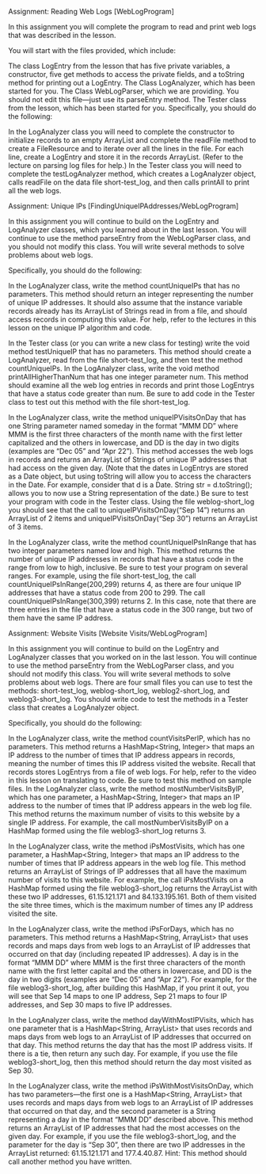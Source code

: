 Assignment: Reading Web Logs
[WebLogProgram]

In this assignment you will complete the program to read and print web logs that was described in the lesson.

You will start with the files provided, which include:

The class LogEntry from the lesson that has five private variables, a constructor, five get methods to access the private fields, and a toString method for printing out a LogEntry.
The Class LogAnalyzer, which has been started for you.
The Class WebLogParser, which we are providing. You should not edit this file—just use its parseEntry method.
The Tester class from the lesson, which has been started for you.
Specifically, you should do the following:

In the LogAnalyzer class you will need to complete the constructor to initialize records to an empty ArrayList and complete the readFile method to create a FileResource and to iterate over all the lines in the file. For each line, create a LogEntry and store it in the records ArrayList. (Refer to the lecture on parsing log files for help.)
In the Tester class you will need to complete the testLogAnalyzer method, which creates a LogAnalyzer object, calls readFile on the data file short-test_log, and then calls printAll to print all the web logs.

Assignment: Unique IPs
[FindingUniqueIPAddresses/WebLogProgram]

In this assignment you will continue to build on the LogEntry and LogAnalyzer classes, which you learned about in the last lesson. You will continue to use the method parseEntry from the WebLogParser class, and you should not modify this class. You will write several methods to solve problems about web logs.

Specifically, you should do the following:

In the LogAnalyzer class, write the method countUniqueIPs that has no parameters. This method should return an integer representing the number of unique IP addresses. It should also assume that the instance variable records already has its ArrayList of Strings read in from a file, and should access records in computing this value. For help, refer to the lectures in this lesson on the unique IP algorithm and code.

In the Tester class (or you can write a new class for testing) write the void method testUniqueIP that has no parameters. This method should create a LogAnalyzer, read from the file short-test_log, and then test the method countUniqueIPs.
In the LogAnalyzer class, write the void method printAllHigherThanNum that has one integer parameter num. This method should examine all the web log entries in records and print those LogEntrys that have a status code greater than num. Be sure to add code in the Tester class to test out this method with the file short-test_log.

In the LogAnalyzer class, write the method uniqueIPVisitsOnDay that has one String parameter named someday in the format “MMM DD” where MMM is the first three characters of the month name with the first letter capitalized and the others in lowercase, and DD is the day in two digits (examples are “Dec 05” and “Apr 22”). This method accesses the web logs in records and returns an ArrayList of Strings of unique IP addresses that had access on the given day. (Note that the dates in LogEntrys are stored as a Date object, but using toString will allow you to access the characters in the Date. For example, consider that d is a Date. String str = d.toString(); allows you to now use a String representation of the date.) Be sure to test your program with code in the Tester class. Using the file weblog-short_log you should see that the call to uniqueIPVisitsOnDay(“Sep 14”) returns an ArrayList of 2 items and uniqueIPVisitsOnDay(“Sep 30”) returns an ArrayList of 3 items.

In the LogAnalyzer class, write the method countUniqueIPsInRange that has two integer parameters named low and high. This method returns the number of unique IP addresses in records that have a status code in the range from low to high, inclusive. Be sure to test your program on several ranges. For example, using the file short-test_log, the call countUniqueIPsInRange(200,299) returns 4, as there are four unique IP addresses that have a status code from 200 to 299. The call countUniqueIPsInRange(300,399) returns 2. In this case, note that there are three entries in the file that have a status code in the 300 range, but two of them have the same IP address.

Assignment: Website Visits
[Website Visits/WebLogProgram]

In this assignment you will continue to build on the LogEntry and LogAnalyzer classes that you worked on in the last lesson. You will continue to use the method parseEntry from the WebLogParser class, and you should not modify this class. You will write several methods to solve problems about web logs. There are four small files you can use to test the methods: short-test_log, weblog-short_log, weblog2-short_log, and weblog3-short_log. You should write code to test the methods in a Tester class that creates a LogAnalyzer object.

Specifically, you should do the following:

In the LogAnalyzer class, write the method countVisitsPerIP, which has no parameters. This method returns a HashMap<String, Integer> that maps an IP address to the number of times that IP address appears in records, meaning the number of times this IP address visited the website. Recall that records stores LogEntrys from a file of web logs. For help, refer to the video in this lesson on translating to code. Be sure to test this method on sample files.
In the LogAnalyzer class, write the method mostNumberVisitsByIP, which has one parameter, a HashMap<String, Integer> that maps an IP address to the number of times that IP address appears in the web log file. This method returns the maximum number of visits to this website by a single IP address. For example, the call mostNumberVisitsByIP on a HashMap formed using the file weblog3-short_log returns 3.

In the LogAnalyzer class, write the method iPsMostVisits, which has one parameter, a HashMap<String, Integer> that maps an IP address to the number of times that IP address appears in the web log file. This method returns an ArrayList of Strings of IP addresses that all have the maximum number of visits to this website. For example, the call iPsMostVisits on a HashMap formed using the file weblog3-short_log returns the ArrayList with these two IP addresses, 61.15.121.171 and 84.133.195.161. Both of them visited the site three times, which is the maximum number of times any IP address visited the site.

In the LogAnalyzer class, write the method iPsForDays, which has no parameters. This method returns a HashMap<String, ArrayList<String>> that uses records and maps days from web logs to an ArrayList of IP addresses that occurred on that day (including repeated IP addresses). A day is in the format “MMM DD” where MMM is the first three characters of the month name with the first letter capital and the others in lowercase, and DD is the day in two digits (examples are “Dec 05” and “Apr 22”). For example, for the file weblog3-short_log, after building this HashMap, if you print it out, you will see that Sep 14 maps to one IP address, Sep 21 maps to four IP addresses, and Sep 30 maps to five IP addresses.

In the LogAnalyzer class, write the method dayWithMostIPVisits, which has one parameter that is a HashMap<String, ArrayList<String>> that uses records and maps days from web logs to an ArrayList of IP addresses that occurred on that day. This method returns the day that has the most IP address visits. If there is a tie, then return any such day. For example, if you use the file weblog3-short_log, then this method should return the day most visited as Sep 30.

In the LogAnalyzer class, write the method iPsWithMostVisitsOnDay, which has two parameters—the first one is a HashMap<String, ArrayList<String>> that uses records and maps days from web logs to an ArrayList of IP addresses that occurred on that day, and the second parameter is a String representing a day in the format “MMM DD” described above. This method returns an ArrayList<String> of IP addresses that had the most accesses on the given day. For example, if you use the file weblog3-short_log, and the parameter for the day is “Sep 30”, then there are two IP addresses in the ArrayList returned: 61.15.121.171 and 177.4.40.87. Hint: This method should call another method you have written.


